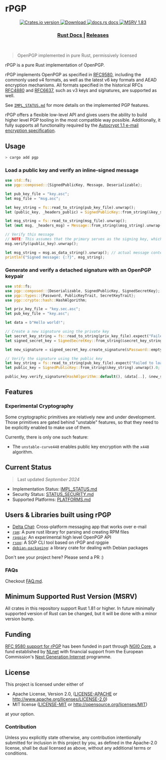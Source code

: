 # rPGP

<div align="center">
  <!-- Crates version -->
  <a href="https://crates.io/crates/pgp">
    <img src="https://img.shields.io/crates/v/pgp.svg?style=flat-square"
    alt="Crates.io version" />
  </a>
  <!-- Downloads -->
  <a href="https://crates.io/crates/pgp">
    <img src="https://img.shields.io/crates/d/pgp.svg?style=flat-square"
      alt="Download" />
  </a>
  <!-- docs.rs docs -->
  <a href="https://docs.rs/pgp">
    <img src="https://img.shields.io/badge/docs-latest-blue.svg?style=flat-square"
      alt="docs.rs docs" />
  </a>
  <!-- msrv -->
  <a href="https://img.shields.io/badge/rustc-1.83+-blue.svg?style=flat-square">
    <img src="https://img.shields.io/badge/rustc-1.83+-blue.svg?style=flat-square"
      alt="MSRV 1.83" />
  </a>
</div>

<div align="center">
  <h3>
    <a href="https://docs.rs/pgp">
      Rust Docs
    </a>
    <span> | </span>
    <a href="https://github.com/rpgp/rpgp/releases">
      Releases
    </a>
  </h3>
</div>
<br/>

> OpenPGP implemented in pure Rust, permissively licensed

rPGP is a pure Rust implementation of OpenPGP.

rPGP implements OpenPGP as specified in [RFC9580], including the commonly used v4 formats, as well as the latest v6 key formats and AEAD encryption mechanisms.
All formats specified in the historical RFCs [RFC4880] and [RFC6637], such as v3 keys and signatures, are supported as well.


See [`IMPL_STATUS.md`](docs/IMPL_STATUS.md) for more details on the implemented PGP features.

rPGP offers a flexible low-level API and gives users the ability to build higher level PGP tooling in the most compatible way possible.
Additionally, it fully supports all functionality required by the [Autocrypt 1.1 e-mail encryption specification].

## Usage

```sh
> cargo add pgp
```

### Load a public key and verify an inline-signed message

```rust no_run
use std::fs;
use pgp::composed::{SignedPublicKey, Message, Deserializable};

let pub_key_file = "key.asc";
let msg_file = "msg.asc";

let key_string = fs::read_to_string(pub_key_file).unwrap();
let (public_key, _headers_public) = SignedPublicKey::from_string(&key_string).unwrap();

let msg_string = fs::read_to_string(msg_file).unwrap();
let (mut msg, _headers_msg) = Message::from_string(&msg_string).unwrap();

// Verify this message
// NOTE: This assumes that the primary serves as the signing key, which is not always the case!
msg.verify(&public_key).unwrap();

let msg_string = msg.as_data_string().unwrap(); // actual message content
println!("Signed message: {:?}", msg_string);
```

### Generate and verify a detached signature with an OpenPGP keypair

```rust no_run
use std::fs;
use pgp::composed::{Deserializable, SignedPublicKey, SignedSecretKey};
use pgp::types::{Password, PublicKeyTrait, SecretKeyTrait};
use pgp::crypto::hash::HashAlgorithm;

let priv_key_file = "key.sec.asc";
let pub_key_file = "key.asc";

let data = b"Hello world!";

// Create a new signature using the private key
let secret_key_string = fs::read_to_string(priv_key_file).expect("Failed to load secret key");
let signed_secret_key = SignedSecretKey::from_string(&secret_key_string).unwrap().0;

let new_signature = signed_secret_key.create_signature(&Password::empty(), HashAlgorithm::default(), &data[..]).unwrap();

// Verify the signature using the public key
let key_string = fs::read_to_string(pub_key_file).expect("Failed to load public key");
let public_key = SignedPublicKey::from_string(&key_string).unwrap().0;

public_key.verify_signature(HashAlgorithm::default(), &data[..], &new_signature).unwrap();
```

## Features

### Experimental Cryptography

Some cryptographic primitives are relatively new and under development.
Those primitives are gated behind "unstable" features, so that they need to be explicitly enabled to make use of them.

Currently, there is only one such feature:

- The `unstable-curve448` enables public key encryption with the `x448` algorithm.

## Current Status

> Last updated *September 2024*

- Implementation Status: [IMPL_STATUS.md](docs/IMPL_STATUS.md)
- Security Status: [STATUS_SECURITY.md](docs/SECURITY_STATUS.md)
- Supported Platforms: [PLATFORMS.md](docs/PLATFORMS.md)


## Users & Libraries built using rPGP

- [Delta Chat]: Cross-platform messaging app that works over e-mail
- [`rpm`]: A pure rust library for parsing and creating RPM files
- [`rpgpie`]: An experimental high level OpenPGP API
- [`rsop`]: A SOP CLI tool based on rPGP and rpgpie
- [`debian-packaging`]: a library crate for dealing with Debian packages

Don't see your project here? Please send a PR :)

### FAQs

Checkout [FAQ.md](docs/FAQ.md).


## Minimum Supported Rust Version (MSRV)

All crates in this repository support Rust 1.81 or higher. In future minimally supported
version of Rust can be changed, but it will be done with a minor version bump.

## Funding

[RFC 9580 support for rPGP](https://nlnet.nl/project/rPGP-cryptorefresh/)
has been funded in part through [NGI0 Core](https://nlnet.nl/core/),
a fund established by [NLnet](https://nlnet.nl)
with financial support from the European Commission's [Next Generation Internet](https://ngi.eu) programme.

## License

This project is licensed under either of

 * Apache License, Version 2.0, ([LICENSE-APACHE](LICENSE-APACHE) or
   <http://www.apache.org/licenses/LICENSE-2.0>)
 * MIT license ([LICENSE-MIT](LICENSE-MIT) or
   <http://opensource.org/licenses/MIT>)

at your option.

### Contribution

Unless you explicitly state otherwise, any contribution intentionally submitted
for inclusion in this project by you, as defined in the Apache-2.0 license,
shall be dual licensed as above, without any additional terms or conditions.

[RFC2440]: https://tools.ietf.org/html/rfc2440
[RFC4880]: https://tools.ietf.org/html/rfc4880.html
[RFC6637]: https://www.rfc-editor.org/rfc/rfc6637
[RFC9580]: https://www.rfc-editor.org/rfc/rfc9580.html
[Autocrypt 1.1 e-mail encryption specification]: https://autocrypt.org/level1.html
[the `pgp` Crate]: https://crates.io/crates/pgp/
[Delta Chat]: https://delta.chat
[`rsop`]: https://crates.io/crates/rsop/
[`rpgpie`]: https://crates.io/crates/rpgpie
[`rpm`]: https://crates.io/crates/rpm
[`debian-packaging`]: https://crates.io/crates/debian-packaging
